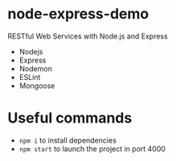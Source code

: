 # node-express-demo
RESTful Web Services with Node.js and Express

- Nodejs
- Express
- Nodemon
- ESLint
- Mongoose

# Useful commands
- `npm i` to install dependencies
- `npm start` to launch the project in port 4000
